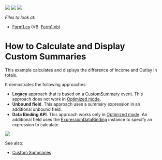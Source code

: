 <!-- default badges list -->
![](https://img.shields.io/endpoint?url=https://codecentral.devexpress.com/api/v1/VersionRange/128581913/19.2.3%2B)
[![](https://img.shields.io/badge/Open_in_DevExpress_Support_Center-FF7200?style=flat-square&logo=DevExpress&logoColor=white)](https://supportcenter.devexpress.com/ticket/details/T413352)
[![](https://img.shields.io/badge/📖_How_to_use_DevExpress_Examples-e9f6fc?style=flat-square)](https://docs.devexpress.com/GeneralInformation/403183)
<!-- default badges end -->
<!-- default file list -->
*Files to look at*:

* [Form1.cs](./CS/PivotGridCustomSummaryExample/Form1.cs) (VB: [Form1.vb](./VB/PivotGridCustomSummaryExample/Form1.vb))
<!-- default file list end -->
#  How to Calculate and Display Custom Summaries


This example calculates and displays the difference of Income and Outlay in totals.

It demostrates the following approaches:

* **Legacy** approach that is based on a [CustomSummary](https://docs.devexpress.com/WindowsForms/DevExpress.XtraPivotGrid.PivotGridControl.CustomSummary) event. This approach does not work in [Optimized mode](https://docs.devexpress.com/CoreLibraries/401367).
* **Unbound field**. This approach uses a summary expression in an additional unbound field.
* **Data Binding API**. This approach works only in [Optimized mode](https://docs.devexpress.com/CoreLibraries/401367). An additional field uses the [ExpressionDataBinding](https://docs.devexpress.com/WindowsForms/DevExpress.XtraPivotGrid.ExpressionDataBinding) instance to specify an expression to calculate.


![](/images/screenshot.png)

See also:
* [Custom Summaries](https://docs.devexpress.com/WindowsForms/9391)

